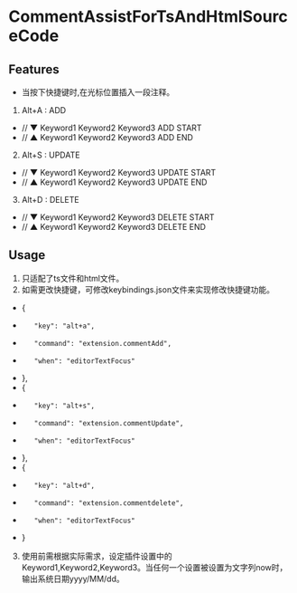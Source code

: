 # CommentAssistForTsAndHtmlSourceCode

## Features

- 当按下快捷键时,在光标位置插入一段注释。
1. Alt+A : ADD
-    // ▼ Keyword1 Keyword2 Keyword3 ADD START
-    // ▲ Keyword1 Keyword2 Keyword3 ADD END
2. Alt+S : UPDATE
-    // ▼ Keyword1 Keyword2 Keyword3 UPDATE START
-    // ▲ Keyword1 Keyword2 Keyword3 UPDATE END
3. Alt+D : DELETE
-    // ▼ Keyword1 Keyword2 Keyword3 DELETE START
-    // ▲ Keyword1 Keyword2 Keyword3 DELETE END

## Usage

1. 只适配了ts文件和html文件。
2. 如需更改快捷键，可修改keybindings.json文件来实现修改快捷键功能。
-    {
-        "key": "alt+a",
-        "command": "extension.commentAdd",
-        "when": "editorTextFocus"
-    },
-    {
-        "key": "alt+s",
-        "command": "extension.commentUpdate",
-        "when": "editorTextFocus"
-    },
-    {
-        "key": "alt+d",
-        "command": "extension.commentdelete",
-        "when": "editorTextFocus"
-    }
3. 使用前需根据实际需求，设定插件设置中的Keyword1,Keyword2,Keyword3。当任何一个设置被设置为文字列now时，输出系统日期yyyy/MM/dd。